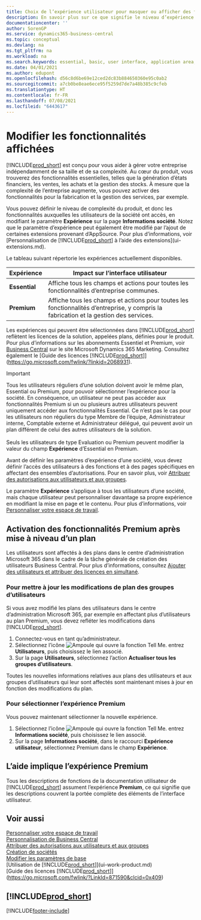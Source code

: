 ```yaml
---
title: Choix de l’expérience utilisateur pour masquer ou afficher des fonctions avancées | Microsoft Docs
description: En savoir plus sur ce que signifie le niveau d’expérience Essentiel et Premium pour l’interface utilisateur, les domaines d’application, et votre société.
documentationcenter: ''
author: SorenGP
ms.service: dynamics365-business-central
ms.topic: conceptual
ms.devlang: na
ms.tgt_pltfrm: na
ms.workload: na
ms.search.keywords: essential, basic, user interface, application area, experience
ms.date: 04/01/2021
ms.author: edupont
ms.openlocfilehash: d56c8d6be69e12ced2dc83b884650360e95c0ab2
ms.sourcegitcommit: a7cb0be8eae6ece95f5259d7de7a48b385c9cfeb
ms.translationtype: HT
ms.contentlocale: fr-FR
ms.lasthandoff: 07/08/2021
ms.locfileid: "6443617"
---
```

# <a name="change-which-features-are-displayed"></a>Modifier les fonctionnalités affichées
[!INCLUDE[prod_short](includes/prod_short.md)] est conçu pour vous aider à gérer votre entreprise indépendamment de sa taille et de sa complexité. Au cœur du produit, vous trouverez des fonctionnalités essentielles, telles que la génération d’états financiers, les ventes, les achats et la gestion des stocks. À mesure que la complexité de l’entreprise augmente, vous pouvez activer des fonctionnalités pour la fabrication et la gestion des services, par exemple.

Vous pouvez définir le niveau de complexité du produit, et donc les fonctionnalités auxquelles les utilisateurs de la société ont accès, en modifiant le paramètre **Expérience** sur la page **Informations société**. Notez que le paramètre d’expérience peut également être modifié par l’ajout de certaines extensions provenant d’AppSource. Pour plus d’informations, voir [Personnalisation de [!INCLUDE[prod_short](includes/prod_short.md)] à l’aide des extensions](ui-extensions.md).

Le tableau suivant répertorie les expériences actuellement disponibles.

| Expérience | Impact sur l’interface utilisateur |
| --- | --- |
| **Essential** |Affiche tous les champs et actions pour toutes les fonctionnalités d’entreprise communes.|
| **Premium** |Affiche tous les champs et actions pour toutes les fonctionnalités d’entreprise, y compris la fabrication et la gestion des services.|

Les expériences qui peuvent être sélectionnées dans [!INCLUDE[prod_short](includes/prod_short.md)] reflètent les licences de la solution, appelées plans, définies pour le produit. Pour plus d’informations sur les abonnements Essentiel et Premium, voir [Business Central](https://go.microsoft.com/fwlink/?linkid=870242) sur le site Microsoft Dynamics 365 Marketing. Consultez également le [Guide des licences [!INCLUDE[prod_short](includes/prod_short.md)]](https://go.microsoft.com/fwlink/?linkid=2068931).

> [!IMPORTANT]  
> Tous les utilisateurs réguliers d’une solution doivent avoir le même plan, Essential ou Premium, pour pouvoir sélectionner l’expérience pour la société. En conséquence, un utilisateur ne peut pas accéder aux fonctionnalités Premium si un ou plusieurs autres utilisateurs peuvent uniquement accéder aux fonctionnalités Essential. Ce n’est pas le cas pour les utilisateurs non réguliers du type Membre de l’équipe, Administrateur interne, Comptable externe et Administrateur délégué, qui peuvent avoir un plan différent de celui des autres utilisateurs de la solution.<br /><br /> Seuls les utilisateurs de type Evaluation ou Premium peuvent modifier la valeur du champ **Expérience** d’Essential en Premium.

Avant de définir les paramètres d’expérience d’une société, vous devez définir l’accès des utilisateurs à des fonctions et à des pages spécifiques en affectant des ensembles d’autorisations. Pour en savoir plus, voir [Attribuer des autorisations aux utilisateurs et aux groupes](ui-define-granular-permissions.md).

Le paramètre **Expérience** s’applique à tous les utilisateurs d’une société, mais chaque utilisateur peut personnaliser davantage sa propre expérience en modifiant la mise en page et le contenu. Pour plus d’informations, voir [Personnaliser votre espace de travail](ui-personalization-user.md).

## <a name="enabling-premium-features-after-upgrading-a-plan"></a>Activation des fonctionnalités Premium après mise à niveau d’un plan
Les utilisateurs sont affectés à des plans dans le centre d’administration Microsoft 365 dans le cadre de la tâche générale de création des utilisateurs Business Central. Pour plus d’informations, consultez [Ajouter des utilisateurs et attribuer des licences en simultané](/microsoft-365/admin/add-users/add-users?view=o365-worldwide&preserve-view=true).

### <a name="to-update-plan-changes-in-users-groups"></a>Pour mettre à jour les modifications de plan des groupes d’utilisateurs
Si vous avez modifié les plans des utilisateurs dans le centre d’administration Microsoft 365, par exemple en affectant plus d’utilisateurs au plan Premium, vous devez refléter les modifications dans [!INCLUDE[prod_short](includes/prod_short.md)].

1. Connectez-vous en tant qu’administrateur.
2. Sélectionnez l’icône ![Ampoule qui ouvre la fonction Tell Me.](media/ui-search/search_small.png "Dites-moi ce que vous voulez faire") entrez **Utilisateurs**, puis choisissez le lien associé.
3. Sur la page **Utilisateurs**, sélectionnez l’action **Actualiser tous les groupes d’utilisateurs**.

Toutes les nouvelles informations relatives aux plans des utilisateurs et aux groupes d’utilisateurs qui leur sont affectés sont maintenant mises à jour en fonction des modifications du plan.

### <a name="to-select-the-premium-experience"></a>Pour sélectionner l’expérience Premium
Vous pouvez maintenant sélectionner la nouvelle expérience.
1. Sélectionnez l’icône ![Ampoule qui ouvre la fonction Tell Me.](media/ui-search/search_small.png "Dites-moi ce que vous voulez faire") entrez **Informations société**, puis choisissez le lien associé.
2. Sur la page **Informations société**, dans le raccourci **Expérience utilisateur**, sélectionnez Premium dans le champ **Expérience**.

## <a name="help-assumes-premium-experience"></a>L’aide implique l’expérience Premium
Tous les descriptions de fonctions de la documentation utilisateur de [!INCLUDE[prod_short](includes/prod_short.md)] assument l’expérience **Premium**, ce qui signifie que les descriptions couvrent la portée complète des éléments de l’interface utilisateur.

## <a name="see-also"></a>Voir aussi
[Personnaliser votre espace de travail](ui-personalization-user.md)  
[Personnalisation de Business Central](ui-customizing-overview.md)  
[Attribuer des autorisations aux utilisateurs et aux groupes](ui-define-granular-permissions.md)  
[Création de sociétés](about-new-company.md)  
[Modifier les paramètres de base](ui-change-basic-settings.md)  
[Utilisation de [!INCLUDE[prod_short](includes/prod_short.md)]](ui-work-product.md)  
[Guide des licences [!INCLUDE[prod_short](includes/prod_short.md)]](https://go.microsoft.com/fwlink/?LinkId=871590&clcid=0x409)

## [!INCLUDE[prod_short](includes/free_trial_md.md)]  


[!INCLUDE[footer-include](includes/footer-banner.md)]